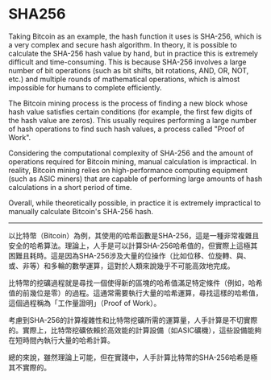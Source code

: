 # SHA256
Taking Bitcoin as an example, the hash function it uses is SHA-256, which is a very complex and secure hash algorithm. In theory, it is possible to calculate the SHA-256 hash value by hand, but in practice this is extremely difficult and time-consuming. This is because SHA-256 involves a large number of bit operations (such as bit shifts, bit rotations, AND, OR, NOT, etc.) and multiple rounds of mathematical operations, which is almost impossible for humans to complete efficiently.

The Bitcoin mining process is the process of finding a new block whose hash value satisfies certain conditions (for example, the first few digits of the hash value are zeros). This usually requires performing a large number of hash operations to find such hash values, a process called "Proof of Work".

Considering the computational complexity of SHA-256 and the amount of operations required for Bitcoin mining, manual calculation is impractical. In reality, Bitcoin mining relies on high-performance computing equipment (such as ASIC miners) that are capable of performing large amounts of hash calculations in a short period of time.

Overall, while theoretically possible, in practice it is extremely impractical to manually calculate Bitcoin's SHA-256 hash.

-----------------------------------------------------------------
以比特幣（Bitcoin）為例，其使用的哈希函數是SHA-256，這是一種非常複雜且安全的哈希算法。理論上，人手是可以計算SHA-256哈希值的，但實際上這極其困難且耗時。這是因為SHA-256涉及大量的位操作（比如位移、位旋轉、與、或、非等）和多輪的數學運算，這對於人類來說幾乎不可能高效地完成。

比特幣的挖礦過程就是尋找一個使得新的區塊的哈希值滿足特定條件（例如，哈希值的前幾位是零）的過程。這通常需要執行大量的哈希運算，尋找這樣的哈希值，這個過程稱為「工作量證明」（Proof of Work）。

考慮到SHA-256的計算複雜性和比特幣挖礦所需的運算量，人手計算是不切實際的。實際上，比特幣挖礦依賴於高效能的計算設備（如ASIC礦機），這些設備能夠在短時間內執行大量的哈希計算。

總的來說，雖然理論上可能，但在實踐中，人手計算比特幣的SHA-256哈希是極其不實際的。

